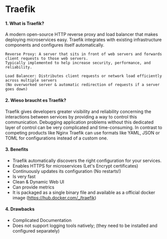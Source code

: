 # Traefik
#### 1. What is Traefik?

A modern open-source HTTP reverse proxy and load balancer that makes deploying microservices easy. 
Traefik integrates with existing infrastructure components and configures itself automatically.

    Reverse Proxy: A server that sits in front of web servers and forwards client requests to those web servers.
    Typically implemented to help increase security, performance, and reliability. 

    Load Balancer: Distributes client requests or network load efficiently across multiple servers 
    (No overworked server & automatic redirection of requests if a server goes down) 

#### 2. Wieso braucht es Traefik?

Traefik gives developers greater visibility and reliability concerning the interactions between services by
providing a way to control this communication. Debugging application problems without this dedicated layer of control
can be very complicated and time-consuming. In contrast to competing products like Nginx Traefik can use formats
like YAML, JSON or TOML for configurations instead of a custom one. 


#### 3. Benefits
* Traefik automatically discovers the right configuration for your services.
* Enables HTTPS for microservices (Let's Encrypt certificates)
* Continuously updates its configuration (No restarts!)
* Is very fast
* Clean & Dynamic Web UI
* Can provide metrics
* It is packaged as a single binary file and available as a official docker image (https://hub.docker.com/_/traefik)


#### 4. Drawbacks
* Complicated Documentation
* Does not support logging tools natively; (they need to be installed and configured separately)

